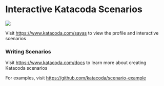 # Interactive Katacoda Scenarios

[![](http://shields.katacoda.com/katacoda/savas/count.svg)](https://www.katacoda.com/savas "Get your profile on Katacoda.com")

Visit https://www.katacoda.com/savas to view the profile and interactive scenarios

### Writing Scenarios
Visit https://www.katacoda.com/docs to learn more about creating Katacoda scenarios

For examples, visit https://github.com/katacoda/scenario-example
